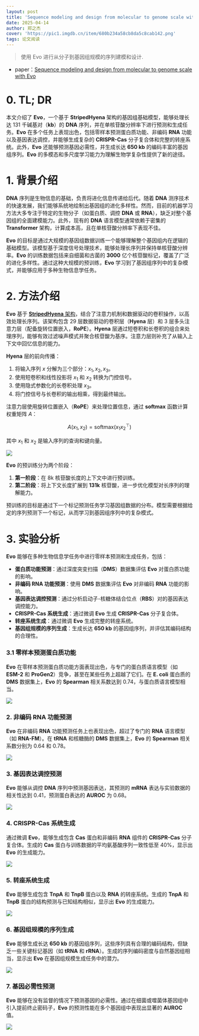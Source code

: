 ```yaml
---
layout: post
title: 'Sequence modeling and design from molecular to genome scale with Evo'
date: 2025-04-14
author: 郑之杰
cover: 'https://pic1.imgdb.cn/item/680b234a58cb8da5c8cab142.png'
tags: 论文阅读
---
```


> 使用 Evo 进行从分子到基因组规模的序列建模和设计.

- paper：[Sequence modeling and design from molecular to genome scale with Evo](https://www.science.org/doi/10.1126/science.ado9336)

# 0. TL; DR

本文介绍了 **Evo**，一个基于 **StripedHyena** 架构的基因组基础模型，能够处理长达 131 千碱基对（**kb**）的 **DNA** 序列，并在单核苷酸分辨率下进行预测和生成任务。**Evo** 在多个任务上表现出色，包括零样本预测蛋白质功能、非编码 **RNA** 功能以及基因表达调控，并能够生成复杂的 **CRISPR-Cas** 分子复合体和完整的转座系统。此外，**Evo** 还能够预测基因必需性，并生成长达 **650 kb** 的编码丰富的基因组序列。**Evo** 的多模态和多尺度学习能力为理解生物学复杂性提供了新的途径。

# 1. 背景介绍

**DNA** 序列是生物信息的基础，负责将进化信息传递给后代。随着 **DNA** 测序技术的快速发展，我们能够系统地绘制出基因组的进化多样性。然而，目前的机器学习方法大多专注于特定的生物分子（如蛋白质、调控 **DNA** 或 **RNA**），缺乏对整个基因组的全面建模能力。此外，现有的 **DNA** 语言模型通常依赖于密集的 **Transformer** 架构，计算成本高，且在单核苷酸分辨率下表现不佳。

**Evo** 的目标是通过大规模的基因组数据训练一个能够理解整个基因组内在逻辑的基础模型。该模型基于深度信号处理技术，能够处理长序列并保持单核苷酸分辨率。**Evo** 的训练数据包括来自细菌和古菌的 **3000** 亿个核苷酸标记，覆盖了广泛的进化多样性。通过这种大规模的预训练，**Evo** 学习到了基因组序列中的复杂模式，并能够应用于多种生物信息学任务。

# 2. 方法介绍

**Evo** 基于 [**StripedHyena** 架构](https://0809zheng.github.io/2025/01/03/stripedhyena.html)，结合了注意力机制和数据驱动的卷积操作，以高效处理长序列。该架构包含 29 层数据驱动的卷积层（**Hyena** 层）和 3 层多头注意力层（配备旋转位置嵌入，**RoPE**）。**Hyena** 层通过短卷积和长卷积的组合来处理序列，能够有效过滤噪声模式并聚合核苷酸为基序。注意力层则补充了从输入上下文中回忆信息的能力。

**Hyena** 层的前向传播：
1. 将输入序列 $x$ 分解为三个部分：$x_1, x_2, x_3$。
2. 使用短卷积和线性投影将 $x_1$ 和 $x_2$ 转换为门控信号。
3. 使用隐式参数化的长卷积处理 $x_3$。
4. 将门控信号与长卷积的输出相乘，得到最终输出。

注意力层使用旋转位置嵌入（**RoPE**）来处理位置信息，通过 **softmax** 函数计算权重矩阵 $A$：

$$
A(x_1, x_2) = \text{softmax}(x_1 x_2^\top) 
$$

其中 $x_1$ 和 $x_2$ 是输入序列的查询和键向量。

![](https://pic1.imgdb.cn/item/680b267c58cb8da5c8cab37f.png)

**Evo** 的预训练分为两个阶段：
1. **第一阶段**：在 8k 核苷酸长度的上下文中进行预训练。
2. **第二阶段**：将上下文长度扩展到 **131k** 核苷酸，进一步优化模型对长序列的理解能力。

预训练的目标是通过下一个标记预测任务学习基因组数据的分布。模型需要根据给定的序列预测下一个标记，从而学习到基因组序列中的复杂模式。

# 3. 实验分析

**Evo** 能够在多种生物信息学任务中进行零样本预测和生成任务，包括：
- **蛋白质功能预测**：通过深度突变扫描（**DMS**）数据集评估 **Evo** 对蛋白质功能的影响。
- **非编码 RNA 功能预测**：使用 **DMS** 数据集评估 **Evo** 对非编码 **RNA** 功能的影响。
- **基因表达调控预测**：通过分析启动子-核糖体结合位点（**RBS**）对的基因表达调控能力。
- **CRISPR-Cas 系统生成**：通过微调 **Evo** 生成 **CRISPR-Cas** 分子复合体。
- **转座系统生成**：通过微调 **Evo** 生成完整的转座系统。
- **基因组规模的序列生成**：生成长达 **650 kb** 的基因组序列，并评估其编码结构的合理性。

### 3.1 零样本预测蛋白质功能
**Evo** 在零样本预测蛋白质功能方面表现出色，与专门的蛋白质语言模型（如 **ESM-2** 和 **ProGen2**）竞争，甚至在某些任务上超越了它们。在 **E. coli** 蛋白质的 **DMS** 数据集上，**Evo** 的 **Spearman** 相关系数达到 0.74，与蛋白质语言模型相当。

![](https://pic1.imgdb.cn/item/680b283458cb8da5c8cab4a3.png)

### 2. 非编码 RNA 功能预测
**Evo** 在非编码 **RNA** 功能预测任务上也表现出色，超过了专门的 **RNA** 语言模型（如 **RNA-FM**）。在 **tRNA** 和核糖酶的 **DMS** 数据集上，**Evo** 的 **Spearman** 相关系数分别为 0.64 和 0.78。

![](https://pic1.imgdb.cn/item/680b286158cb8da5c8cab4c2.png)

### 3. 基因表达调控预测
**Evo** 能够从调控 **DNA** 序列中预测基因表达，其预测的 **mRNA** 表达与实验数据的相关性达到 0.41，预测蛋白表达的 **AUROC** 为 0.68。

![](https://pic1.imgdb.cn/item/680b288158cb8da5c8cab4df.png)

### 4. CRISPR-Cas 系统生成
通过微调 **Evo**，能够生成包含 **Cas** 蛋白和非编码 **RNA** 组件的 **CRISPR-Cas** 分子复合体。生成的 **Cas** 蛋白与训练数据的平均氨基酸序列一致性低至 40%，显示出 **Evo** 的生成能力。

![](https://pic1.imgdb.cn/item/680b28bc58cb8da5c8cab514.png)

### 5. 转座系统生成
**Evo** 能够生成包含 **TnpA** 和 **TnpB** 蛋白以及 **RNA** 的转座系统。生成的 **TnpA** 和 **TnpB** 蛋白的结构预测与已知结构相似，显示出 **Evo** 的生成能力。

![](https://pic1.imgdb.cn/item/680b28f558cb8da5c8cab530.png)

### 6. 基因组规模的序列生成
**Evo** 能够生成长达 **650 kb** 的基因组序列，这些序列具有合理的编码结构，但缺乏一些关键标记基因（如 **tRNA** 和 **rRNA**）。生成的序列编码密度与自然基因组相当，显示出 **Evo** 在基因组规模生成任务中的潜力。

![](https://pic1.imgdb.cn/item/680b291858cb8da5c8cab53b.png)

### 7. 基因必需性预测
**Evo** 能够在没有监督的情况下预测基因的必需性。通过在细菌或噬菌体基因组中引入提前终止密码子，**Evo** 的预测性能在多个基因组中表现出显著的 **AUROC** 值。

![](https://pic1.imgdb.cn/item/680b292c58cb8da5c8cab549.png)